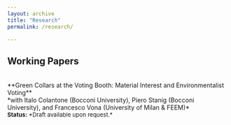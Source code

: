 ```yaml
---
layout: archive
title: "Research"
permalink: /research/

---
```

## **Working Papers**

<br>
**Green Collars at the Voting Booth: Material Interest and Environmentalist Voting** <br>
*with Italo Colantone (Bocconi University), Piero Stanig (Bocconi University), and Francesco Vona (University of Milan & FEEM)*   <font size="-1">  <br>
<strong>Status:</strong> *Draft available upon request.* </font>
  <br>
  <br>

